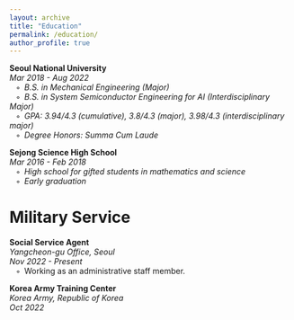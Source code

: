 ```yaml
---
layout: archive
title: "Education"
permalink: /education/
author_profile: true
---
```

**Seoul National University**  
*Mar 2018 - Aug 2022*  
$\hspace{5pt}$ ◦&ensp;*B.S. in Mechanical Engineering (Major)*  
$\hspace{5pt}$ ◦&ensp;*B.S. in System Semiconductor Engineering for AI (Interdisciplinary Major)*  
$\hspace{5pt}$ ◦&ensp;*GPA: 3.94/4.3 (cumulative), 3.8/4.3 (major), 3.98/4.3 (interdisciplinary major)*  
$\hspace{5pt}$ ◦&ensp;*Degree Honors: Summa Cum Laude*  

**Sejong Science High School**  
*Mar 2016 - Feb 2018*  
$\hspace{5pt}$ ◦&ensp;*High school for gifted students in mathematics and science*  
$\hspace{5pt}$ ◦&ensp;*Early graduation*  

Military Service
======
**Social Service Agent**  
*Yangcheon-gu Office, Seoul*  
*Nov 2022 - Present*  
$\hspace{5pt}$ ◦&ensp;Working as an administrative staff member.

**Korea Army Training Center**  
*Korea Army, Republic of Korea*  
*Oct 2022*  
